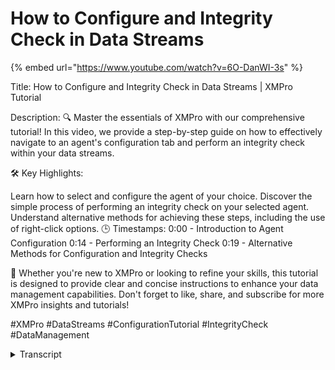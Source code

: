 # How to Configure and Integrity Check in Data Streams
{% embed url="https://www.youtube.com/watch?v=6O-DanWI-3s" %}

Title: How to Configure and Integrity Check in Data Streams | XMPro Tutorial

Description:
🔍 Master the essentials of XMPro with our comprehensive tutorial! In this video, we provide a step-by-step guide on how to effectively navigate to an agent's configuration tab and perform an integrity check within your data streams.

🛠️ Key Highlights:

Learn how to select and configure the agent of your choice.
Discover the simple process of performing an integrity check on your selected agent.
Understand alternative methods for achieving these steps, including the use of right-click options.
🕒 Timestamps:
0:00 - Introduction to Agent Configuration
0:14 - Performing an Integrity Check
0:19 - Alternative Methods for Configuration and Integrity Checks

📌 Whether you're new to XMPro or looking to refine your skills, this tutorial is designed to provide clear and concise instructions to enhance your data management capabilities. Don't forget to like, share, and subscribe for more XMPro insights and tutorials!

#XMPro #DataStreams #ConfigurationTutorial #IntegrityCheck #DataManagement
<details>
<summary>Transcript</summary>in this video we will be demonstrating

how to navigate to an agent's

configuration tab as well as perform an

Integrity check to start off with select

the agent you would like to configure

navigate to the top toolbar and select

the configure icon to perform an

Integrity check select the agent you

would like to perform the check on and

then select Integrity check additionally

these steps can be achieved by

right-clicking on the desired

agent
</details>